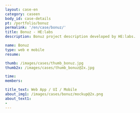```yaml
---
layout: case-en
category: caseen
body_id: case-details
pt: /portfolio/bonuz
permalink: '/en/case/bonuz/'
title: Bonuz - HE:labs
description: Bonuz project description developed by HE:labs.

name: Bonuz
type: web e mobile
resume:

thumb: /images/cases/thumb_bonuz.jpg
thumb2x: /images/cases/thumb_bonuz@2x.jpg

time:
members:

title_text: Web App / UI / Mobile
about_img1: /images/cases/bonuz/mockup@2x.png
about_text1:
-
---
```

